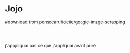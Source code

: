 # Jojo

#download from penseeartificielle/google-image-scrapping

<br><br>

j'apppliquai pas ce que j'appliquai avant puré
        
        
        
